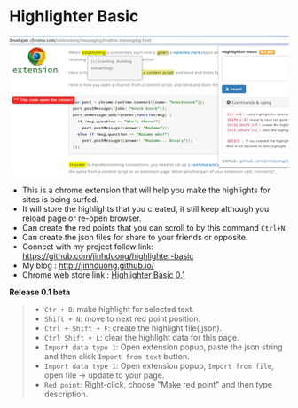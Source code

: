 # Highlighter Basic

![Highlighter-Basic](https://github.com/jinhduong/highlighter-basic/blob/master/H3.png)
- This is a chrome extension that will help you make the highlights for sites is being surfed.
- It will store the highlights that you created, it still keep although you reload page or re-open browser.
- Can create the red points that you can scroll to by this command `Ctrl+N`.
- Can create the json files for share to your friends or opposite.
- Connect with my project follow link: https://github.com/jinhduong/highlighter-basic
- My blog : http://jinhduong.github.io/
- Chrome web store link : [Highlighter Basic 0.1](https://chrome.google.com/webstore/detail/highlighter-basic/njjbackolnkebbcjlnlnabfpboafkeaa?hl=en-US&gl=MY)

**Release 0.1 beta**
>- `Ctr + B`: make highlight for selected text. 
>- `Shift + N`: move to next red point position. 
>- `Ctrl + Shift + F`: create the highlight file(.json). 
>- `Ctrl Shift + L`: clear the highlight data for this page. 
>- `Import data type 1`: Open extension popup, paste the json string and then click `Import from text` button.
>- `Import data type 1`: Open extension popup, `Import from file`, open file -> update to your page.
>- `Red point`: Right-click, choose "Make red point" and then type description.


